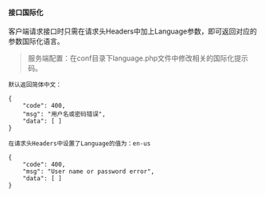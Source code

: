 #### 接口国际化

客户端请求接口时只需在请求头Headers中加上Language参数，即可返回对应的参数国际化语言。

> 服务端配置：在conf目录下language.php文件中修改相关的国际化提示码。

```
默认返回简体中文：

{
    "code": 400,
    "msg": "用户名或密码错误",
    "data": [ ]
}
```
```
在请求头Headers中设置了Language的值为：en-us

{
    "code": 400,
    "msg": "User name or password error",
    "data": [ ]
}
```